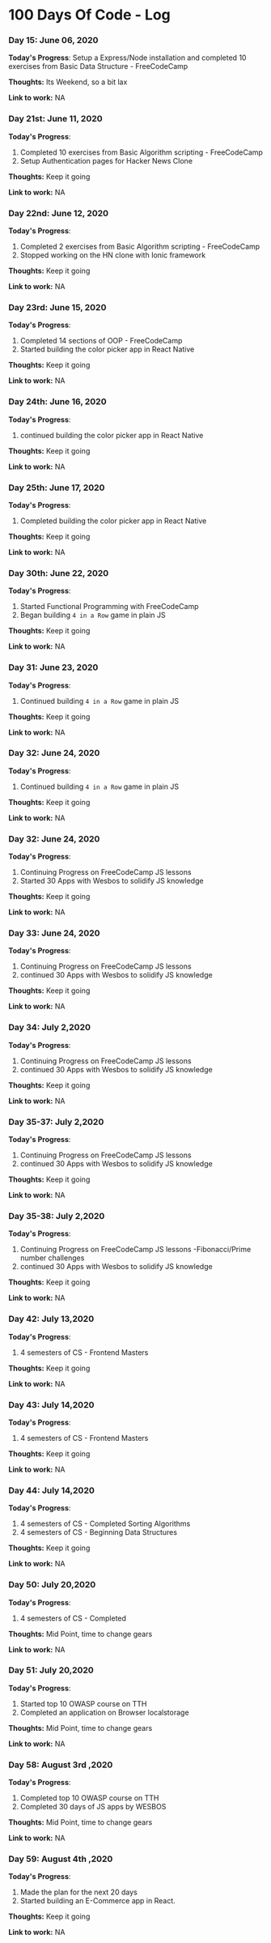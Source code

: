 # 100 Days Of Code - Log

### Day 15: June 06, 2020

**Today's Progress**: Setup a Express/Node installation and completed 10 exercises from Basic Data Structure - FreeCodeCamp

**Thoughts:** Its Weekend, so a bit lax

**Link to work:** NA

### Day 21st: June 11, 2020

**Today's Progress**:

1. Completed 10 exercises from Basic Algorithm scripting - FreeCodeCamp
2. Setup Authentication pages for Hacker News Clone

**Thoughts:** Keep it going

**Link to work:** NA

### Day 22nd: June 12, 2020

**Today's Progress**:

1. Completed 2 exercises from Basic Algorithm scripting - FreeCodeCamp
2. Stopped working on the HN clone with Ionic framework

**Thoughts:** Keep it going

**Link to work:** NA

### Day 23rd: June 15, 2020

**Today's Progress**:

1. Completed 14 sections of OOP - FreeCodeCamp
2. Started building the color picker app in React Native

**Thoughts:** Keep it going

**Link to work:** NA

### Day 24th: June 16, 2020

**Today's Progress**:

1. continued building the color picker app in React Native

**Thoughts:** Keep it going

**Link to work:** NA

### Day 25th: June 17, 2020

**Today's Progress**:

1. Completed building the color picker app in React Native

**Thoughts:** Keep it going

**Link to work:** NA

### Day 30th: June 22, 2020

**Today's Progress**:

1. Started Functional Programming with FreeCodeCamp
2. Began building `4 in a Row` game in plain JS

**Thoughts:** Keep it going

**Link to work:** NA

### Day 31: June 23, 2020

**Today's Progress**:

1. Continued building `4 in a Row` game in plain JS

**Thoughts:** Keep it going

**Link to work:** NA

### Day 32: June 24, 2020

**Today's Progress**:

1. Continued building `4 in a Row` game in plain JS

**Thoughts:** Keep it going

**Link to work:** NA

### Day 32: June 24, 2020

**Today's Progress**:

1. Continuing Progress on FreeCodeCamp JS lessons
2. Started 30 Apps with Wesbos to solidify JS knowledge

**Thoughts:** Keep it going

**Link to work:** NA

### Day 33: June 24, 2020

**Today's Progress**:

1. Continuing Progress on FreeCodeCamp JS lessons
2. continued 30 Apps with Wesbos to solidify JS knowledge

**Thoughts:** Keep it going

**Link to work:** NA

### Day 34: July 2,2020

**Today's Progress**:

1. Continuing Progress on FreeCodeCamp JS lessons
2. continued 30 Apps with Wesbos to solidify JS knowledge

**Thoughts:** Keep it going

**Link to work:** NA

### Day 35-37: July 2,2020

**Today's Progress**:

1. Continuing Progress on FreeCodeCamp JS lessons
2. continued 30 Apps with Wesbos to solidify JS knowledge

**Thoughts:** Keep it going

**Link to work:** NA

### Day 35-38: July 2,2020

**Today's Progress**:

1. Continuing Progress on FreeCodeCamp JS lessons -Fibonacci/Prime number challenges
2. continued 30 Apps with Wesbos to solidify JS knowledge

**Thoughts:** Keep it going

**Link to work:** NA

### Day 42: July 13,2020

**Today's Progress**:

1. 4 semesters of CS - Frontend Masters

**Thoughts:** Keep it going

**Link to work:** NA

### Day 43: July 14,2020

**Today's Progress**:

1. 4 semesters of CS - Frontend Masters

**Thoughts:** Keep it going

**Link to work:** NA

### Day 44: July 14,2020

**Today's Progress**:

1. 4 semesters of CS - Completed Sorting Algorithms
2. 4 semesters of CS - Beginning Data Structures

**Thoughts:** Keep it going

**Link to work:** NA

### Day 50: July 20,2020

**Today's Progress**:

1. 4 semesters of CS - Completed

**Thoughts:** Mid Point, time to change gears

**Link to work:** NA

### Day 51: July 20,2020

**Today's Progress**:

1. Started top 10 OWASP course on TTH
2. Completed an application on Browser localstorage

**Thoughts:** Mid Point, time to change gears

**Link to work:** NA

### Day 58: August 3rd ,2020

**Today's Progress**:

1. Completed top 10 OWASP course on TTH
2. Completed 30 days of JS apps by WESBOS

**Thoughts:** Mid Point, time to change gears

**Link to work:** NA

### Day 59: August 4th ,2020

**Today's Progress**:

1. Made the plan for the next 20 days
2. Started building an E-Commerce app in React.

**Thoughts:** Keep it going

**Link to work:** NA
